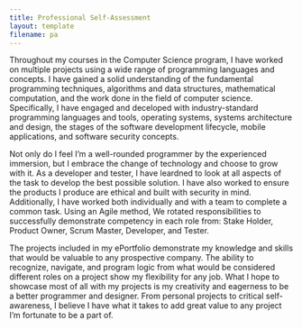 ```yaml
---
title: Professional Self-Assessment
layout: template
filename: pa
---
```


Throughout my courses in the Computer Science program, I have worked on multiple projects using a wide range of programming languages and concepts. I have gained a solid understanding of the fundamental programming techniques, algorithms and data structures, mathematical computation, and the work done in the field of computer science. Specifically, I have engaged and deceloped with industry-standard programming languages and tools, operating systems, systems architecture and design, the stages of the software development lifecycle, mobile applications, and software security concepts. 

Not only do I feel I’m a well-rounded programmer by the experienced immersion, but I embrace the change of technology and choose to grow with it. As a developer and tester, I  have leardned to look at all aspects of the task to develop the best possible solution. I have also worked to ensure the products I produce are ethical and built with security in mind. Additionally, I have worked both individually and with a team to complete a common task. Using an Agile method, We rotated responsibilities to successfully demonstrate competency in each role from: Stake Holder, Product Owner, Scrum Master, Developer, and Tester. 

The projects included in my ePortfolio demonstrate my knowledge and skills that would be valuable to any prospective company. The ability to recognize, navigate, and program logic from what would be considered different roles on a project show my flexibility for any job. What I hope to showcase most of all with my projects is my creativity and eagerness to be a better programmer and designer. From personal projects to critical self-awareness, I believe I have what it takes to add great value to any project I’m fortunate to be a part of.
